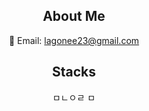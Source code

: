 <div align="center">

## About Me

📧 Email: <a href="mailto:lagonee23@gmail.com">lagonee23@gmail.com</a>

## Stacks
ㅁㄴㅇㄹ
  ㅁ
</div>
